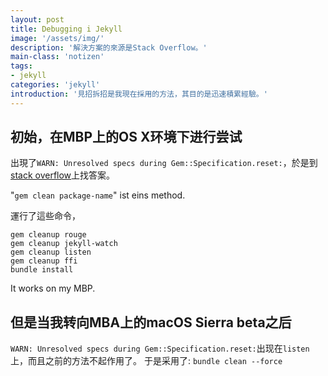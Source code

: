 ```yaml
---
layout: post
title: Debugging i Jekyll
image: '/assets/img/'
description: '解決方案的來源是Stack Overflow。'
main-class: 'notizen'
tags:
- jekyll
categories: 'jekyll'
introduction: '見招拆招是我現在採用的方法，其目的是迅速積累經驗。'
---
```


## 初始，在MBP上的OS X环境下进行尝试

出現了`WARN: Unresolved specs during Gem::Specification.reset:`，於是到[stack overflow](http://stackoverflow.com/questions/17936340/unresolved-specs-during-gemspecification-reset)上找答案。

"`gem clean package-name`" ist eins method.


運行了這些命令，

    gem cleanup rouge
    gem cleanup jekyll-watch
    gem cleanup listen
    gem cleanup ffi
    bundle install

It works on my MBP.

## 但是当我转向MBA上的macOS Sierra beta之后
`WARN: Unresolved specs during Gem::Specification.reset:`出现在`listen`上，而且之前的方法不起作用了。
于是采用了: `bundle clean --force`
